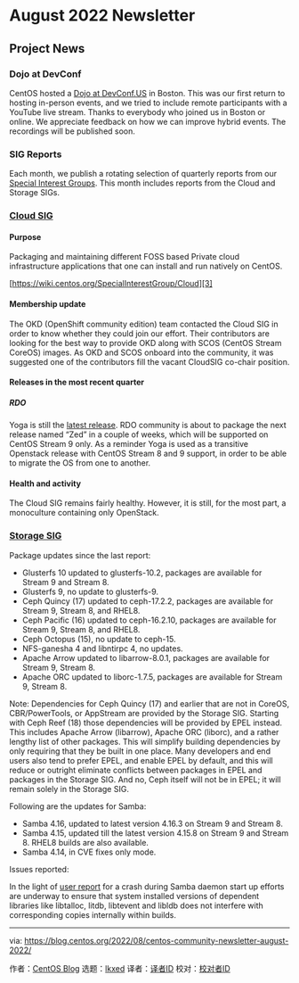 [#]: subject: "August 2022 Newsletter"
[#]: via: "https://blog.centos.org/2022/08/centos-community-newsletter-august-2022/"
[#]: author: "CentOS Blog https://blog.centos.org"
[#]: collector: "lkxed"
[#]: translator: "lkxed"
[#]: reviewer: " "
[#]: publisher: " "
[#]: url: " "

August 2022 Newsletter
======

## Project News

### Dojo at DevConf

CentOS hosted a [Dojo at DevConf.US][1] in Boston. This was our first return to hosting in-person events, and we tried to include remote participants with a YouTube live stream. Thanks to everybody who joined us in Boston or online. We appreciate feedback on how we can improve hybrid events. The recordings will be published soon.

### SIG Reports

Each month, we publish a rotating selection of quarterly reports from our [Special Interest Groups][2]. This month includes reports from the Cloud and Storage SIGs.

### [Cloud SIG][3]

#### Purpose

Packaging and maintaining different FOSS based Private cloud infrastructure applications that one can install and run natively on CentOS.

[https://wiki.centos.org/SpecialInterestGroup/Cloud][3]

#### Membership update

The OKD (OpenShift community edition) team contacted the Cloud SIG in order to know whether they could join our effort. Their contributors are looking for the best way to provide OKD along with SCOS (CentOS Stream CoreOS) images. As OKD and SCOS onboard into the community, it was suggested one of the contributors fill the vacant CloudSIG co-chair position.

#### Releases in the most recent quarter

##### RDO

Yoga is still the [latest release][4]. RDO community is about to package the next release named “Zed” in a couple of weeks, which will be supported on CentOS Stream 9 only. As a reminder Yoga is used as a transitive Openstack release with CentOS Stream 8 and 9 support, in order to be able to migrate the OS from one to another.

#### Health and activity

The Cloud SIG remains fairly healthy. However, it is still, for the most part, a monoculture containing only OpenStack.

### [Storage SIG][5]

Package updates since the last report:

- Glusterfs 10 updated to glusterfs-10.2, packages are available for Stream 9 and Stream 8.
- Glusterfs 9, no update to glusterfs-9.
- Ceph Quincy (17) updated to ceph-17.2.2, packages are available for Stream 9, Stream 8, and RHEL8.
- Ceph Pacific (16) updated to ceph-16.2.10, packages are available for Stream 9, Stream 8, and RHEL8.
- Ceph Octopus (15), no update to ceph-15.
- NFS-ganesha 4 and libntirpc 4, no updates.
- Apache Arrow updated to libarrow-8.0.1, packages are available for Stream 9, Stream 8.
- Apache ORC updated to liborc-1.7.5, packages are available for Stream 9, Stream 8.

Note: Dependencies for Ceph Quincy (17) and earlier that are not in CoreOS, CBR/PowerTools, or AppStream are provided by the Storage SIG. Starting with Ceph Reef (18) those dependencies will be provided by EPEL instead. This includes Apache Arrow (libarrow), Apache ORC (liborc), and a rather lengthy list of other packages. This will simplify building dependencies by only requiring that they be built in one place. Many developers and end users also tend to prefer EPEL, and enable EPEL by default, and this will reduce or outright eliminate conflicts between packages in EPEL and packages in the Storage SIG. And no, Ceph itself will not be in EPEL; it will remain solely in the Storage SIG.

Following are the updates for Samba:

- Samba 4.16, updated to latest version 4.16.3 on Stream 9 and Stream 8.
- Samba 4.15, updated till the latest version 4.15.8 on Stream 9 and Stream 8. RHEL8 builds are also available.
- Samba 4.14, in CVE fixes only mode.

Issues reported:

In the light of [user report][6] for a crash during Samba daemon start up efforts are underway to ensure that system installed versions of dependent libraries like libtalloc, litdb, libtevent and libldb does not interfere with corresponding copies internally within builds.

--------------------------------------------------------------------------------

via: https://blog.centos.org/2022/08/centos-community-newsletter-august-2022/

作者：[CentOS Blog][a]
选题：[lkxed][b]
译者：[译者ID](https://github.com/译者ID)
校对：[校对者ID](https://github.com/校对者ID)

[a]: https://blog.centos.org/
[b]: https://github.com/lkxed
[1]: https://wiki.centos.org/Events/Dojo/DevConfUS2022
[2]: https://blog.centos.org/2022/07/centos-hyperscale-sig-quarterly-report-for-2022q2/
[3]: https://wiki.centos.org/SpecialInterestGroup/Cloud
[4]: https://blogs.rdoproject.org/2022/04/rdo-yoga-released/
[5]: https://wiki.centos.org/SpecialInterestGroup/Storage
[6]: https://lists.centos.org/pipermail/centos-devel/2022-June/120415.html
